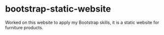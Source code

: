 # bootstrap-static-website
Worked on this website to apply my Bootstrap skills, it is a static website for furniture products.

